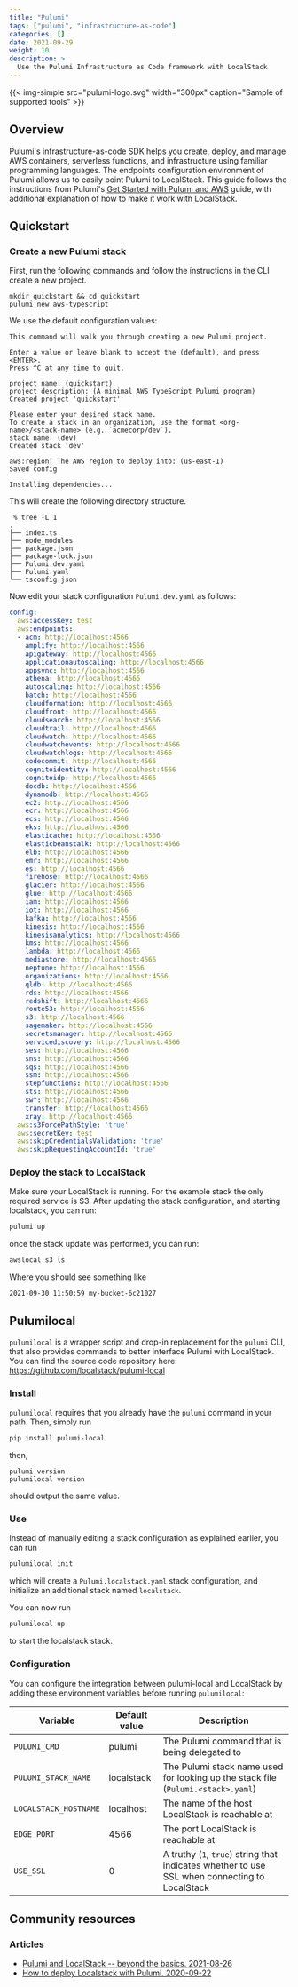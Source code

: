 ```yaml
---
title: "Pulumi"
tags: ["pulumi", "infrastructure-as-code"]
categories: []
date: 2021-09-29
weight: 10
description: >
  Use the Pulumi Infrastructure as Code framework with LocalStack
---
```


{{< img-simple src="pulumi-logo.svg" width="300px" caption="Sample of supported tools" >}}

## Overview

Pulumi's infrastructure-as-code SDK helps you create, deploy, and manage AWS containers, serverless functions, and infrastructure using familiar programming languages.
The endpoints configuration environment of Pulumi allows us to easily point Pulumi to LocalStack.
This guide follows the instructions from Pulumi's [Get Started with Pulumi and AWS](https://www.pulumi.com/docs/get-started/aws/) guide, with additional explanation of how to make it work with LocalStack.


## Quickstart

### Create a new Pulumi stack

First, run the following commands and follow the instructions in the CLI create a new project.

```
mkdir quickstart && cd quickstart
pulumi new aws-typescript
```

We use the default configuration values:

```
This command will walk you through creating a new Pulumi project.

Enter a value or leave blank to accept the (default), and press <ENTER>.
Press ^C at any time to quit.

project name: (quickstart) 
project description: (A minimal AWS TypeScript Pulumi program) 
Created project 'quickstart'

Please enter your desired stack name.
To create a stack in an organization, use the format <org-name>/<stack-name> (e.g. `acmecorp/dev`).
stack name: (dev) 
Created stack 'dev'

aws:region: The AWS region to deploy into: (us-east-1) 
Saved config

Installing dependencies...
```

This will create the following directory structure.

```language
 % tree -L 1
.
├── index.ts
├── node_modules
├── package.json
├── package-lock.json
├── Pulumi.dev.yaml
├── Pulumi.yaml
└── tsconfig.json
```

Now edit your stack configuration `Pulumi.dev.yaml` as follows:

```yaml
config:
  aws:accessKey: test
  aws:endpoints:
  - acm: http://localhost:4566
    amplify: http://localhost:4566
    apigateway: http://localhost:4566
    applicationautoscaling: http://localhost:4566
    appsync: http://localhost:4566
    athena: http://localhost:4566
    autoscaling: http://localhost:4566
    batch: http://localhost:4566
    cloudformation: http://localhost:4566
    cloudfront: http://localhost:4566
    cloudsearch: http://localhost:4566
    cloudtrail: http://localhost:4566
    cloudwatch: http://localhost:4566
    cloudwatchevents: http://localhost:4566
    cloudwatchlogs: http://localhost:4566
    codecommit: http://localhost:4566
    cognitoidentity: http://localhost:4566
    cognitoidp: http://localhost:4566
    docdb: http://localhost:4566
    dynamodb: http://localhost:4566
    ec2: http://localhost:4566
    ecr: http://localhost:4566
    ecs: http://localhost:4566
    eks: http://localhost:4566
    elasticache: http://localhost:4566
    elasticbeanstalk: http://localhost:4566
    elb: http://localhost:4566
    emr: http://localhost:4566
    es: http://localhost:4566
    firehose: http://localhost:4566
    glacier: http://localhost:4566
    glue: http://localhost:4566
    iam: http://localhost:4566
    iot: http://localhost:4566
    kafka: http://localhost:4566
    kinesis: http://localhost:4566
    kinesisanalytics: http://localhost:4566
    kms: http://localhost:4566
    lambda: http://localhost:4566
    mediastore: http://localhost:4566
    neptune: http://localhost:4566
    organizations: http://localhost:4566
    qldb: http://localhost:4566
    rds: http://localhost:4566
    redshift: http://localhost:4566
    route53: http://localhost:4566
    s3: http://localhost:4566
    sagemaker: http://localhost:4566
    secretsmanager: http://localhost:4566
    servicediscovery: http://localhost:4566
    ses: http://localhost:4566
    sns: http://localhost:4566
    sqs: http://localhost:4566
    ssm: http://localhost:4566
    stepfunctions: http://localhost:4566
    sts: http://localhost:4566
    swf: http://localhost:4566
    transfer: http://localhost:4566
    xray: http://localhost:4566
  aws:s3ForcePathStyle: 'true'
  aws:secretKey: test
  aws:skipCredentialsValidation: 'true'
  aws:skipRequestingAccountId: 'true'
```



### Deploy the stack to LocalStack

Make sure your LocalStack is running.
For the example stack the only required service is S3.
After updating the stack configuration, and starting localstack, you can run:

```bash
pulumi up
```

once the stack update was performed, you can run:

```bash
awslocal s3 ls
```

Where you should see something like

```
2021-09-30 11:50:59 my-bucket-6c21027
```

## Pulumilocal

`pulumilocal` is a wrapper script and drop-in replacement for the `pulumi` CLI, that also provides commands to better interface Pulumi with LocalStack.
You can find the source code repository here: https://github.com/localstack/pulumi-local

### Install

`pulumilocal` requires that you already have the `pulumi` command in your path.
Then, simply run

```bash
pip install pulumi-local
```

then,

```
pulumi version
pulumilocal version
```

should output the same value.

### Use

Instead of manually editing a stack configuration as explained earlier, you can run

```bash
pulumilocal init
```

which will create a `Pulumi.localstack.yaml` stack configuration, and initialize an additional stack named `localstack`.

You can now run

```bash
pulumilocal up
```

to start the localstack stack.


### Configuration

You can configure the integration between pulumi-local and LocalStack by adding these environment variables before running `pulumilocal`:

| Variable              | Default value | Description |
| --------------------- | ------------- | ------------|
| `PULUMI_CMD`          | pulumi        | The Pulumi command that is being delegated to |
| `PULUMI_STACK_NAME`   | localstack    | The Pulumi stack name used for looking up the stack file (`Pulumi.<stack>.yaml`) |
| `LOCALSTACK_HOSTNAME` | localhost     | The name of the host LocalStack is reachable at |
| `EDGE_PORT`           | 4566          | The port LocalStack is reachable at |
| `USE_SSL`             | 0             | A truthy (`1`, `true`) string that indicates whether to use SSL when connecting to LocalStack |


## Community resources

### Articles

* [Pulumi and LocalStack -- beyond the basics. 2021-08-26](https://delitescere.medium.com/pulumi-and-localstack-beyond-the-basics-d993f3b94d17)
* [How to deploy Localstack with Pulumi. 2020-09-22](https://overflowed.dev/blog/how-to-deploy-localstack-with-pulumi)


